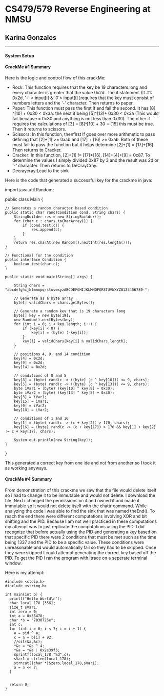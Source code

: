 # CS479/579 Reverse Engineering at NMSU
## Karina Gonzales
---
#### System Setup
#### CrackMe #1 Summary

Here is the logic and control flow of this crackMe:

- Rock:
 This function requires that the key be 19 characters long and every character is greater that the value 0x2d. The if statement (If #1: 0x2d, '-' < input[i] & '0'> input[i] )requires that the key must consist of numbers letters and the '-' character. Then returns to paper.
- Paper:
This function must pass the first if and fail the second. It has [8] ^[10] + 0x30 < 0x3a. the next if being [5]^[13]+ 0x30 < 0x3a (This would fail because = 0x30 and anything is not less than 0x30). The other if requires the calculations of [3] = [8]^[10] + 30 = [15] this must be true. Then it returns to scissors.
- Scissors:
In this function, thenfirst If goes over more arithmetic to pass defining that [2]+[1] >= 0xab and [17] + [16] >= 0xab. Both of these must fail to pass the function but it helps determine [2]+[1] = [17]+[16]. Then returns to Cracker.
- Cracker:
In this function, [2]+[1] != [17]+[16], [14]+[4]+[9] = 0x87. To determine the values I simply divided 0x87 by 3 and the result was 2d or '-' character. Then returns to DeCrayCray.
- Decraycray:Lead to the sink

 Here is the code that generated a successful key for the crackme in java:
 
import java.util.Random;


public class Main {

    // Generates a random character based condition
    public static char rand(Condition cond, String chars) {
        StringBuilder res = new StringBuilder();
        for (char c : chars.toCharArray()) {
            if (cond.test(c)) {
                res.append(c);
            }
        }
        return res.charAt(new Random().nextInt(res.length()));
    }

    // Functional for the condition 
    public interface Condition {
        boolean test(char c);
    }

    public static void main(String[] args) {

        String chars = "abcdefghijklmnopqrstuvwxyzABCDEFGHIJKLMNOPQRSTUVWXYZ0123456789-";

        // Generate as a byte array
        byte[] validChars = chars.getBytes();

        // Generate a random key that is 19 characters long
        byte[] key = new byte[19];
        new Random().nextBytes(key);
        for (int i = 0; i < key.length; i++) {
            if (key[i] < 0) {
                key[i] = (byte) (-key[i]);
            }
            key[i] = validChars[key[i] % validChars.length];
        }

        // positions 4, 9, and 14 condition
        key[4] = 0x2d;
        key[9] = 0x2d;
        key[14] = 0x2d;

        // conditions of 8 and 5
        key[8] = (byte) rand(c -> ((byte) (c ^ key[10])) <= 9, chars);
        key[5] = (byte) rand(c -> ((byte) (c ^ key[13])) <= 9, chars);
        byte iVar1 = (byte) (key[10] ^ key[8] + 0x30);
        byte iVar2 = (byte) (key[13] ^ key[5] + 0x30);
        key[3] = iVar1;
        key[15] = iVar1;
        key[0] = iVar2;
        key[18] = iVar2;

        // conditions of 1 and 16
        key[1] = (byte) rand(c -> (c + key[2]) > 170, chars);
        key[16] = (byte) rand(c -> (c + key[17]) > 170 && key[1] + key[2] != c + key[17], chars);

        System.out.println(new String(key));
    }
}

This generated a correct key from one ide and not from another so I took it as working anyways.


#### CrackMe #4 Summary
From demonstration of this crackme we saw that the file would delete itself so I had to change it to be immutable and would not delete. I download the file. Next i changed the permissions on it and owned it and made it immutable so it would not delete itself with the chattr command. While analyzing the code i was able to find the sink that was named theEnd(). To reach the end there were different computations involving XOR and bit shifting and the PID. Because I am not well practiced in these computations my attempt was to just replicate the computations using the PID. I did recognize that before actually using the PID and generating a key based on that specific PID there were 2 conditions that must be met such as the time being 1337 and the PID to be a specific value. These conditions were unreasonable and would automatically fail so they had to be skipped. Once they were skipped I could attempt generating the correct key based off the PID. To get the PID i ran the program with ltrace on a seperate terminal window. 

Here is my attempt:
```
#include <stdio.h>
#include <string.h>

int main(int p) {
  printf("Hello World\n");
  char local_178 [356];
  size_t sVar1;
  int zero = 0;
  int a = 0x35478;
  char *b = "7030726e";
  int c;
  for (int i = 0; i < 7; i = i + 1) {
    a = pid ^ a;
    c = a + b[i] + 92;
    //oil(&a,&c);
    *&c = *&c ^ 4;
    *&a = *&a | 0x2e39f3;
    sprintf(local_178,"%d",c);
    sVar1 = strlen(local_178);
    strncat((char *)&zero,local_178,sVar1);
    a = a << 7;
  }


  return 0;
}
```
